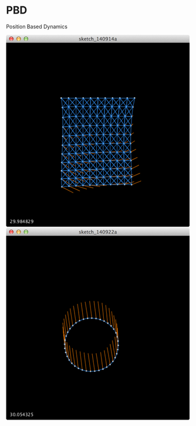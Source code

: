 PBD
===

Position Based Dynamics

![Alt Text](https://github.com/nekonomics/PBD/raw/master/img/top.png)
![Alt Text](https://github.com/nekonomics/PBD/raw/master/img/top2.png)
